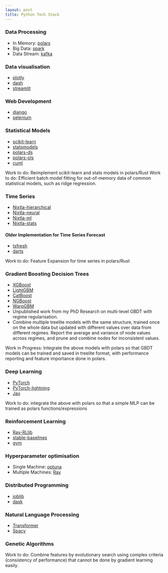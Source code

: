 ```yaml
---
layout: post
title: Python Tech Stack
---
```




### Data Processing 
  - In Memory: [polars](https://github.com/pola-rs/polars)
  - Big Data: [spark](https://github.com/apache/spark)
  - Data Stream: [kafka](https://kafka.apache.org/)

### Data visualisation
  - [plotly](https://github.com/plotly/plotly.py)
  - [dash](https://github.com/plotly/dash)
  - [streamlit](https://github.com/streamlit/streamlit)
   
### Web Development 
  - [django](https://github.com/django/django)
  - [selenium](https://github.com/SeleniumHQ/selenium)

### Statistical Models 
  - [scikit-learn](https://github.com/scikit-learn/scikit-learn)
  - [statsmodels](https://github.com/statsmodels/statsmodels)
  - [polars-ds](https://github.com/abstractqqq/polars_ds_extension)
  - [polars-ols](https://github.com/azmyrajab/polars_ols)
  - [cuml](https://github.com/rapidsai/cuml)

Work to do: Reimplement scikit-learn and stats models in polars/Rust 
Work to do: Efficient batch model fitting for out-of-memory data of common statistical models, such as ridge regression. 


### Time Series 
  - [Nixtla-hierarchical](https://github.com/Nixtla/hierarchicalforecast)
  - [Nixtla-neural](https://github.com/Nixtla/neuralforecast)
  - [Nixtla-ml](https://github.com/Nixtla/mlforecast)
  - [Nixtla-stats](https://github.com/Nixtla/statsforecast)

#### Older Implementation for Time Series Forecast 
  - [tsfresh](https://github.com/blue-yonder/tsfresh)
  - [darts](https://github.com/unit8co/darts)

Work to do: Feature Expansion for time series in polars/Rust 


### Gradient Boosting Decision Trees
  - [XGBoost](https://github.com/dmlc/xgboost)
  - [LightGBM](https://github.com/microsoft/LightGBM)
  - [CatBoost](https://github.com/catboost/catboost)
  - [NGBoost](https://github.com/stanfordmlgroup/ngboost)
  - [WarpGBM](https://github.com/ThomasWong2022/warpgbm)
  - Unpublished work from my PhD Research on multi-level GBDT with regime regularisation.
  - Combine multiple treelite models with the same structure, trained once on the whole data but updated with different values over data from different regimes. Report the average and variance of node values across regimes, and prune and combine nodes for inconsistent values. 

Work in Progress: Integrate the above models with polars so that GBDT models can be trained and saved in treelite format, with performance reporting and feature importance done in polars. 



### Deep Learning 
  - [PyTorch](https://github.com/pytorch/pytorch)
  - [PyTorch-lightning](https://github.com/Lightning-AI/pytorch-lightning)
  - [Jax](https://github.com/jax-ml/jax)

Work to do: integrate the above with polars so that a simple MLP can be trained as polars functions/expressions 

### Reinforcement Learning 
  - [Ray-RLlib](https://docs.ray.io/en/latest/rllib/index.html)
  - [stable-baselines](https://github.com/DLR-RM/stable-baselines3)
  - [gym](https://github.com/openai/gym)

### Hyperparameter optimisation 
  - Single Machine: [optuna](https://github.com/optuna/optuna)
  - Multiple Machines: [Ray](https://docs.ray.io/en/latest/tune/index.html)

### Distributed Programming 
  - [joblib](https://github.com/joblib/joblib)
  - [dask](https://github.com/dask/dask)

### Natural Language Processing 
  - [Transformer](https://github.com/huggingface/transformers)
  - [Spacy](https://github.com/explosion/spaCy)

### Genetic Algorithms 

Work to do: Combine features by evolutionary search using complex criteria (consistency of performance) that cannot be done by gradient learning easily. 
